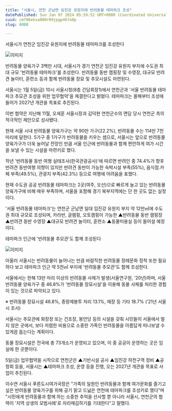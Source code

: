 ```yaml
---
title: "서울시, 연천 군남면 임진강 유원지에 반려동물 테마파크 조성"
datePublished: Sun Jan 07 2024 05:59:52 GMT+0000 (Coordinated Universal Time)
cuid: cm706ekxa000r09jpgp467o0p
slug: 6008

---
```



서울시가 연천군 임진강 유원지에 반려동물 테마파크를 조성한다

![이미지](https://cdn.hashnode.com/res/hashnode/image/upload/v1739259840357/ee001cbd-a2f2-46b9-9dfc-8b448449d4e0.png)

반려동물 양육가구 3백만 시대, 서울시가 경기 연천군 임진강 유원지 부지에 수도권 최대 규모 '반려동물 테마파크'를 조성한다. 반려동물 동반 캠핑장 및 수영장, 대규모 반려견 놀이터, 훈련소 등과 함께 반려동물 장묘 및 추모시설도 마련된다.

서울시는 1월 5일(금) 10시 서울시청(8층 간담회장1)에서 연천군과 '서울 반려동물 테마파크 추모관 조성을 위한 업무협약'을 체결한다고 밝혔다. 테마파크는 올해부터 조성에 들어가 2027년 개관을 목표로 추진된다.

이번 협약은 지난해 11월, 오세훈 서울시장과 김덕현 연천군수의 면담 당시 연천군 측의 적극적인 제안으로 성사됐다.

현재 서울 시내 반려동물 양육가구는 약 90만 가구(22.2%), 반려동물 수는 114만 7천 마리에 달한다. 5가구 중 1가구가 반려동물을 키우는 셈으로, 서울시는 앞으로 반려동물 양육가구가 더욱 늘어날 전망인 만큼 서울 인근에 반려동물과 함께 편안하게 여가 시간을 보낼 수 있는 시설을 마련키로 했다.

작년 '반려동물 동반 여행 실태조사(한국관광공사)'에 따르면 반려인 중 74.4%가 향후 반려견 동반여행 의향이 있지만 반려견 동반이 가능한 숙박시설 부족(55%), 음식점․카페 부족(49.5%), 관광지 부족(42.3%) 등으로 여행에 어려움을 표했다.

현재 수도권 공공 반려동물 테마파크는 2곳(여주, 오산)으로 빠르게 늘고 있는 반려동물 양육가구에 비해 매우 부족하며, 서울을 포함해 경기 북부지역에는 단 한 곳도 없는 실정이다.

'서울 반려동물 테마파크'는 연천군 군남면 일대 임진강 유원지 부지 약 12만㎡에 수도권 최대 규모로 조성되며, 카라반, 글램핑, 오토캠핑이 가능한 ▲반려동물 동반 캠핑장 ▲반려견 동반 수영장 ▲대규모 반려견 놀이터, 훈련소 ▲동물미용실 등이 들어설 예정이다.

테마파크 인근에 '반려동물 추모관'도 함께 조성된다

![이미지](https://cdn.hashnode.com/res/hashnode/image/upload/v1739259842565/0b836473-cdf9-4c15-9999-7fb48089ecba.png)

아울러 서울시는 반려동물이 늘어나는 만큼 바람직한 반려동물 장례문화 정착 또한 필요하다 보고 테마파크 인근 약 5천㎡ 부지에 '반려동물 추모관'도 함께 조성한다.

서울에서는 한해 13만 마리 이상의 반려동물 사체가 발생(서울연구원, ’20년)하며, 서울 반려동물 양육가구 중 46.8%가 '반려동물 장묘시설'을 이용해 동물 사체를 처리한 경험이 있는 것으로 파악되고 있다.

※ 반려동물 장묘시설 46.8%, 종량제봉투 처리 13.1%, 매장 등 기타 18.7% (’21년 서울시 조사)

서울시는 추모관에 화장장 또는 건조장, 봉안당 등의 시설을 갖춰 시민들이 서울에서 멀지 않은 곳에서, 보다 저렴한 비용으로 소중한 가족인 반려동물을 아름답게 떠나보낼 수 있게끔 돕는다는 계획이다.

동물 장묘시설은 전국에 총 73개소가 운영되고 있으며, 이 중 공공이 운영하는 곳은 임실에 한 곳뿐이다.

5일(금) 업무협약을 시작으로 연천군은 ▲기반시설 공사 ▲임진강 하천구역 정비 ▲공청회 등을, 서울시는 ▲테마파크 조성, 운영 등을 진행, 오는 2027년 개관을 목표로 사업이 추진된다.

이수연 서울시 푸른도시여가국장은 "가족의 일원인 반려동물과 함께 여가문화를 즐기고 싶은 반려동물 양육가구를 위해 공기 맑고 드넓은 연천에 테마파크를 조성키로 했다"며 "시민에게 반려동물과 함께 하는 소중한 추억을 선사할 뿐 아니라 서울시, 연천군의 협력이 '지역 상생의 모범사례'로 자리매김하기를 기대한다"고 말했다.